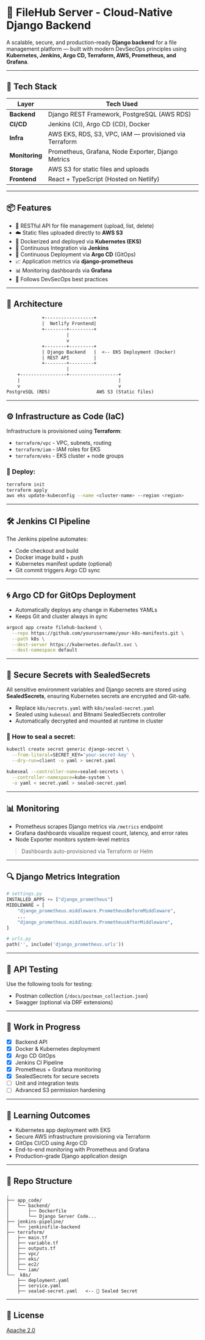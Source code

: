 
# 📁 FileHub Server - Cloud-Native Django Backend

A scalable, secure, and production-ready **Django backend** for a file management platform — built with modern DevSecOps principles using **Kubernetes, Jenkins, Argo CD, Terraform, AWS, Prometheus, and Grafana**.

---

## 🚀 Tech Stack

| Layer         | Tech Used                                      |
|---------------|------------------------------------------------|
| **Backend**   | Django REST Framework, PostgreSQL (AWS RDS)    |
| **CI/CD**     | Jenkins (CI), Argo CD (CD), Docker             |
| **Infra**     | AWS EKS, RDS, S3, VPC, IAM — provisioned via Terraform |
| **Monitoring**| Prometheus, Grafana, Node Exporter, Django Metrics |
| **Storage**   | AWS S3 for static files and uploads            |
| **Frontend**  | React + TypeScript (Hosted on Netlify)         |

---

## 📦 Features

- 🧾 RESTful API for file management (upload, list, delete)
- ☁️ Static files uploaded directly to **AWS S3**
- 🐳 Dockerized and deployed via **Kubernetes (EKS)**
- 🔁 Continuous Integration via **Jenkins**
- 🚀 Continuous Deployment via **Argo CD** (GitOps)
- 📈 Application metrics via **django-prometheus**
- 📊 Monitoring dashboards via **Grafana**
- 🔐 Follows DevSecOps best practices

---

## 🧩 Architecture

```txt
             +------------------+
             |  Netlify Frontend|
             +--------+---------+
                      |
                      v
             +--------+---------+
             | Django Backend   |  <-- EKS Deployment (Docker)
             | REST API         |
             +--------+---------+
                      |
    +-----------------+------------------+
    |                                    |
    v                                    v
PostgreSQL (RDS)                 AWS S3 (Static files)
```

---

## ⚙️ Infrastructure as Code (IaC)

Infrastructure is provisioned using **Terraform**:

- `terraform/vpc` - VPC, subnets, routing
- `terraform/iam` - IAM roles for EKS
- `terraform/eks` - EKS cluster + node groups

### 🚀 Deploy:
```bash
terraform init
terraform apply
aws eks update-kubeconfig --name <cluster-name> --region <region>
```

---

## 🛠️ Jenkins CI Pipeline

The Jenkins pipeline automates:

- Code checkout and build
- Docker image build + push
- Kubernetes manifest update (optional)
- Git commit triggers Argo CD sync

---

## 🌀 Argo CD for GitOps Deployment

- Automatically deploys any change in Kubernetes YAMLs
- Keeps Git and cluster always in sync

```bash
argocd app create filehub-backend \
  --repo https://github.com/yourusername/your-k8s-manifests.git \
  --path k8s \
  --dest-server https://kubernetes.default.svc \
  --dest-namespace default
```

---

## 🔐 Secure Secrets with SealedSecrets

All sensitive environment variables and Django secrets are stored using **SealedSecrets**, ensuring Kubernetes secrets are encrypted and Git-safe.

- Replace `k8s/secrets.yaml` with `k8s/sealed-secret.yaml`
- Sealed using `kubeseal` and Bitnami SealedSecrets controller
- Automatically decrypted and mounted at runtime in cluster

### 🔑 How to seal a secret:

```bash
kubectl create secret generic django-secret \
  --from-literal=SECRET_KEY='your-secret-key' \
  --dry-run=client -o yaml > secret.yaml

kubeseal --controller-name=sealed-secrets \
  --controller-namespace=kube-system \
  -o yaml < secret.yaml > sealed-secret.yaml
```

---

## 📊 Monitoring

- Prometheus scrapes Django metrics via `/metrics` endpoint
- Grafana dashboards visualize request count, latency, and error rates
- Node Exporter monitors system-level metrics

> Dashboards auto-provisioned via Terraform or Helm

---

## 🔍 Django Metrics Integration

```python
# settings.py
INSTALLED_APPS += ["django_prometheus"]
MIDDLEWARE = [
    "django_prometheus.middleware.PrometheusBeforeMiddleware",
    ...
    "django_prometheus.middleware.PrometheusAfterMiddleware",
]

# urls.py
path('', include('django_prometheus.urls'))
```

---

## 🧪 API Testing

Use the following tools for testing:

- Postman collection (`/docs/postman_collection.json`)
- Swagger (optional via DRF extensions)

---

## 🚧 Work in Progress

- [x] Backend API
- [x] Docker & Kubernetes deployment
- [x] Argo CD GitOps
- [x] Jenkins CI Pipeline
- [x] Prometheus + Grafana monitoring
- [x] SealedSecrets for secure secrets
- [ ] Unit and integration tests
- [ ] Advanced S3 permission hardening

---

## 🧠 Learning Outcomes

- Kubernetes app deployment with EKS
- Secure AWS infrastructure provisioning via Terraform
- GitOps CI/CD using Argo CD
- End-to-end monitoring with Prometheus and Grafana
- Production-grade Django application design

---

## 📁 Repo Structure

```
.
├── app_code/
│   └── backend/
│       ├── Dockerfile
│       └── Django Server Code...
├── jenkins-pipeline/
│   └── jenkinsfile-backend
├── terraform/
│   ├── main.tf
│   ├── variable.tf
│   ├── outputs.tf
│   ├── vpc/
│   ├── eks/
│   ├── ec2/      
│   └── iam/
└──  k8s/
    ├── deployment.yaml
    ├── service.yaml
    ├── sealed-secret.yaml   <-- 🔐 Sealed Secret
```

---

## 📜 License

[Apache 2.0](https://github.com/lokeshkarra/filehub-server-infra-devsecops?tab=Apache-2.0-1-ov-file)
```

